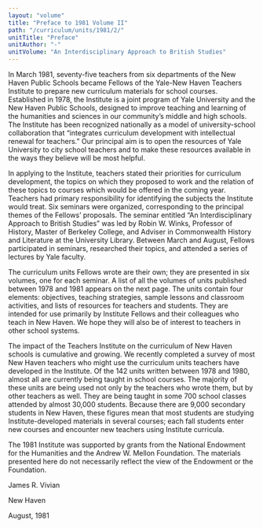 ```yaml
---
layout: "volume"
title: "Preface to 1981 Volume II"
path: "/curriculum/units/1981/2/"
unitTitle: "Preface"
unitAuthor: "-"
unitVolume: "An Interdisciplinary Approach to British Studies"
---
```

<body>
 <p>
  In March 1981, seventy-five teachers from six departments of the New Haven Public Schools became Fellows of the Yale-New Haven Teachers Institute to prepare new curriculum materials for school courses. Established in 1978, the Institute is a joint program of Yale University and the New Haven Public Schools, designed to improve teaching and learning of the humanities and sciences in our community’s middle and high schools. The Institute has been recognized nationally as a model of university-school collaboration that “integrates curriculum development with intellectual renewal for teachers.” Our principal aim is to open the resources of Yale University to city school teachers and to make these resources available in the ways they believe will be most helpful.
 </p>
 <p>
  In applying to the Institute, teachers stated their priorities for curriculum development, the topics on which they proposed to work and the relation of these topics to courses which would be offered in the coming year. Teachers had primary responsibility for identifying the subjects the Institute would treat. Six seminars were organized, corresponding to the principal themes of the Fellows’ proposals. The seminar entitled “An Interdisciplinary Approach to British Studies” was led by Robin W. Winks, Professor of History, Master of Berkeley College, and Adviser in Commonwealth History and Literature at the University Library. Between March and August, Fellows participated in seminars, researched their topics, and attended a series of lectures by Yale faculty.
 </p>
 <p>
  The curriculum units Fellows wrote are their own; they are presented in six volumes, one for each seminar. A list of all the volumes of units published between 1978 and 1981 appears on the next page. The units contain four elements: objectives, teaching strategies, sample lessons and classroom activities, and lists of resources for teachers and students. They are intended for use primarily by Institute Fellows and their colleagues who teach in New Haven. We hope they will also be of interest to teachers in other school systems.
 </p>
 <p>
  The impact of the Teachers Institute on the curriculum of New Haven schools is cumulative and growing. We recently completed a survey of most New Haven teachers who might use the curriculum units teachers have developed in the Institute. Of the 142 units written between 1978 and 1980, almost all are currently being taught in school courses. The majority of these units are being used not only by the teachers who wrote them, but by other teachers as well. They are being taught in some 700 school classes attended by almost 30,000 students. Because there are 9,000 secondary students in New Haven, these figures mean that most students are studying Institute-developed materials in several courses; each fall students enter new courses and encounter new teachers using Institute curricula.
 </p>
 <p>
  The 1981 Institute was supported by grants from the National Endowment for the Humanities and the Andrew W. Mellon Foundation. The materials presented here do not necessarily reflect the view of the Endowment or the Foundation.
 </p>
 <p>
  James R. Vivian
 </p>
 <p>
  New Haven
 </p>
 <p>
  August, 1981
 </p>

</body>